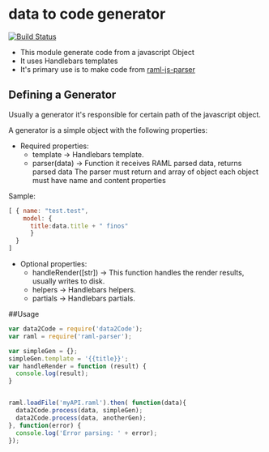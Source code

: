 # data to code generator

[![Build Status](https://img.shields.io/travis/gextech/data2code/master.svg?style=flat)](https://travis-ci.org/gextech/data2code)
  
  * This module generate code from a javascript Object
  * It uses Handlebars templates
  * It's primary use is to make code from [raml-js-parser](https://github.com/raml-org/raml-js-parser)
  
## Defining a Generator

Usually a generator it's responsible for certain path of the javascript object.
 
A generator is a simple object with the following properties:

 * Required properties:
    * template -> Handlebars template.
    * parser(data) -> Function it receives RAML parsed data, returns parsed data
      The parser must return and array of object each object must have name and content properties

Sample:
```javascript
[ { name: "test.test", 
    model: {
      title:data.title + " finos"
      }
  }
]
```
 * Optional properties:
    * handleRender([str]) -> This function handles the render results, usually writes to disk. 
    * helpers -> Handlebars helpers.  
    * partials -> Handlebars partials. 


##Usage 

```javascript
var data2Code = require('data2Code');
var raml = require('raml-parser');

var simpleGen = {};
simpleGen.template = '{{title}}';
var handleRender = function (result) {
  console.log(result);
}


raml.loadFile('myAPI.raml').then( function(data){
  data2Code.process(data, simpleGen);   
  data2Code.process(data, anotherGen);
}, function(error) {
  console.log('Error parsing: ' + error);
});

